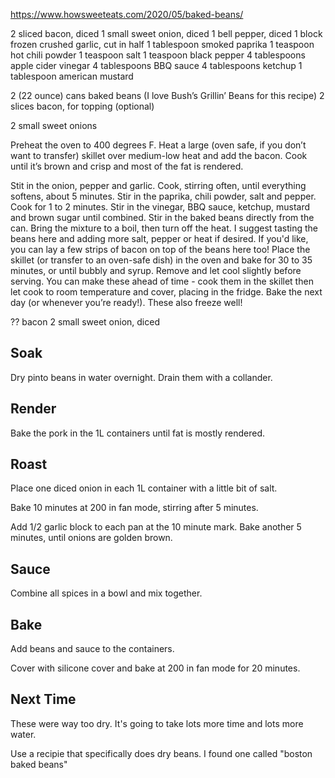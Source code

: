 https://www.howsweeteats.com/2020/05/baked-beans/

2 sliced bacon, diced
1 small sweet onion, diced
1 bell pepper, diced
1 block frozen crushed garlic, cut in half
1 tablespoon smoked paprika
1 teaspoon hot chili powder
1 teaspoon salt
1 teaspoon black pepper
4 tablespoons apple cider vinegar
4 tablespoons BBQ sauce
4 tablespoons ketchup
1 tablespoon american mustard


2 (22 ounce) cans baked beans (I love Bush’s Grillin’ Beans for this recipe)
2 slices bacon, for topping (optional)

2 small sweet onions


Preheat the oven to 400 degrees F.
Heat a large (oven safe, if you don’t want to transfer) skillet over medium-low heat and add the bacon. Cook until it’s brown and crisp and most of the fat is rendered.




Stit in the onion, pepper and garlic. Cook, stirring often, until everything softens, about 5 minutes. Stir in the paprika, chili powder, salt and pepper. Cook for 1 to 2 minutes. Stir in the vinegar, BBQ sauce, ketchup, mustard and brown sugar until combined.
Stir in the baked beans directly from the can. Bring the mixture to a boil, then turn off the heat. I suggest tasting the beans here and adding more salt, pepper or heat if desired. If you'd like, you can lay a few strips of bacon on top of the beans here too!
Place the skillet (or transfer to an oven-safe dish) in the oven and bake for 30 to 35 minutes, or until bubbly and syrup. Remove and let cool slightly before serving.
You can make these ahead of time - cook them in the skillet then let cook to room temperature and cover, placing in the fridge. Bake the next day (or whenever you’re ready!).
These also freeze well!


?? bacon
2 small sweet onion, diced

## Soak
Dry pinto beans in water overnight. Drain them with a collander.

## Render
Bake the pork in the 1L containers until fat is mostly rendered.

## Roast
Place one diced onion in each 1L container with a little bit of salt.

Bake 10 minutes at 200 in fan mode, stirring after 5 minutes.

Add 1/2 garlic block to each pan at the 10 minute mark. Bake another 5 minutes, until onions are golden brown.

## Sauce
Combine all spices in a bowl and mix together.

## Bake
Add beans and sauce to the containers.

Cover with silicone cover and bake at 200 in fan mode for 20 minutes.




## Next Time
These were way too dry. It's going to take lots more time and lots more water.

Use a recipie that specifically does dry beans. I found one called "boston baked beans"



